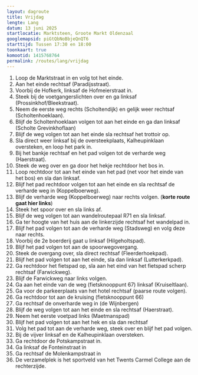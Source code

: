 ```yaml
---
layout: dagroute
title: Vrijdag
lengte: Lang
datum: 13 juni 2025
startlocatie: Marktsteen, Groote Markt Oldenzaal
googlemapsid: piGtQbNoBbjeQnQT6
starttijd: Tussen 17:30 en 18:00
toonkaart: true
komootid: 1415768764
permalink: /routes/lang/vrijdag
---
```


1.	Loop de Marktstraat in en volg tot het einde. 
2.	Aan het einde rechtsaf (Paradijsstraat). 
3.	Voorbij de Hofkerk, linksaf de Hofmeierstraat in. 
4.	Steek bij de voetgangerslichten over en ga linksaf (Prossinkhof/Bleekstraat). 
5.	Neem de eerste weg rechts (Scholtendijk) en gelijk weer rechtsaf (Scholtenhoeklaan). 
6.	Blijf de Scholtenhoeklaan volgen tot aan het einde en ga dan linksaf (Scholte Grevinkhoflaan) 
7.	Blijf de weg volgen tot aan het einde sla rechtsaf het trottoir op. 
8.	Sla direct weer linksaf bij de oversteekplaats, Kalheupinklaan oversteken, en loop het park in. 
9.	Bij het bankje rechtsaf en het pad volgen tot de verharde weg (Haerstraat). 
10.	Steek de weg over en ga door het hekje rechtdoor het bos in. 
11.	Loop rechtdoor tot aan het einde van het pad (net voor het einde van het bos) en sla dan linksaf. 
12.	Blijf het pad rechtdoor volgen tot aan het einde en sla rechtsaf de verharde weg in (Koppelboerweg). 
13.	Blijf de verharde weg (Koppelboerweg) naar rechts volgen. (**korte route gaat hier links**) 
14.	Steek het spoor over en sla links af. 
15.	Blijf de weg volgen tot aan wandelroutepaal R71 en sla linksaf. 
16.	Ga ter hoogte van het huis aan de linkerzijde rechtsaf het wandelpad in.  
17.	Blijf het pad volgen tot aan de verharde weg (Stadsweg) en volg deze naar rechts. 
18.	Voorbij de 2e boerderij gaat u linksaf (Hilgeholtspad). 
19.	Blijf het pad volgen tot aan de spoorwegovergang. 
20.	Steek de overgang over, sla direct rechtsaf (Fleerderhoekpad). 
21.	Blijf het pad volgen tot aan het einde, sla dan linksaf (Lutterkerkpad).  
22.	Ga rechtdoor het fietspad op, sla aan het eind van het fietspad scherp rechtsaf (Farwickweg).  
23.	Blijf de Farwickweg naar links volgen. 
24.	Ga aan het einde van de weg (fietsknooppunt 67) linksaf (Kruiseltlaan). 
25.	Ga voor de parkeerplaats van het hotel rechtsaf (paarse route volgen).  
26.	Ga rechtdoor tot aan de kruising (fietsknooppunt 66)  
27.	Ga rechtsaf de onverharde weg in (de Wijnbergen) 
28.	Blijf de weg volgen tot aan het einde en sla rechtsaf (Haerstraat).  
29.	Neem het eerste voetpad links (Maetmanspad) 
30.	Blijf het pad volgen tot aan het hek en sla dan rechtsaf 
31.	Volg het pad tot aan de verharde weg, steek over en blijf het pad volgen. 
32.	Bij de vijver linksaf en de Kalheupinklaan oversteken. 
33.	Ga rechtdoor de Potskampstraat in. 
34.	Ga linksaf de Fonteinstraat in 
35.	Ga rechtsaf de Molenkampstraat in 
36.	De verzamelplek is het sportveld van het Twents Carmel College aan de rechterzijde.  